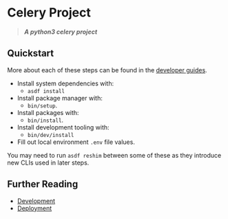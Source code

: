 # Celery Project

> **_A python3 celery project_**

## Quickstart

More about each of these steps can be found in the [developer guides](DEVELOPMENT.md).

- Install system dependencies with:
  - `asdf install`
- Install package manager with:
  - `bin/setup`.
- Install packages with:
  - `bin/install`.
- Install development tooling with:
  - `bin/dev/install`
- Fill out local environment `.env` file values.

You may need to run `asdf reshim` between some of these as they introduce new CLIs used in later steps.

## Further Reading

- [Development](DEVELOPMENT.md)
- [Deployment](DEPLOYMENT.md)
